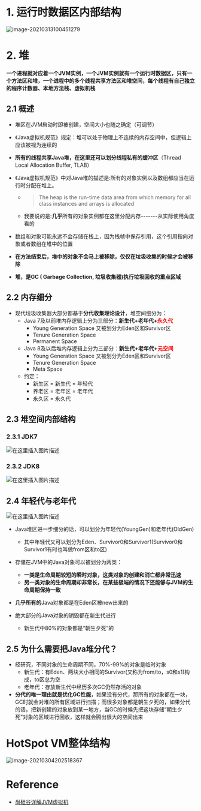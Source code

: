 
# 1. 运行时数据区内部结构

![image-20210313100451279](https://img-blog.csdnimg.cn/img_convert/4c0926f71dffa52cd271f4dd59d82e1e.png)



# 2. 堆

**一个进程就对应着一个JVM实例，一个JVM实例就有一个运行时数据区，只有一个方法区和堆，一个进程中的多个线程共享方法区和堆空间，每个线程有自己独立的程序计数器、本地方法栈、虚拟机栈**

## 2.1 概述

- 堆区在JVM启动时即被创建，空间大小也随之确定（可调节）

- 《Java虚拟机规范》规定：堆可以处于物理上不连续的内存空间中，但逻辑上应该被视为连续的

- **所有的线程共享Java堆，在这里还可以划分线程私有的缓冲区**（Thread Local Allocation Buffer, TLAB）

- 《Java虚拟机规范》中对Java堆的描述是:所有的对象实例以及数组都应当在运行时分配在堆上。

  - > The heap is the run-time data area from which memory for all class instances and arrays is allocated 

  - 我要说的是:**几乎**所有的对象实例都在这里分配内存-------从实际使用角度看的

- 数组和对象可能永远不会存储在栈上，因为栈帧中保存引用，这个引用指向对象或者数组在堆中的位置

- **在方法结束后，堆中的对象不会马上被移除，仅仅在垃圾收集的时候才会被移除**

- **堆，是GC ( Garbage Collection, 垃圾收集器)执行垃圾回收的重点区域**

## 2.2 内存细分

- 现代垃圾收集器大部分都基于**分代收集理论设计**，堆空间细分为：
  - Java 7及以前堆内存逻辑上分为三部分：**新生代+老年代+<font color="red">永久代</font>**
    - Young Generation Space 又被划分为Eden区和Survivor区
    - Tenure Generation Space
    - Permanent Space
  - Java 8及以后堆内存逻辑上分为三部分：**新生代+老年代+<font color="red">元空间</font>**
    - Young Generation Space 又被划分为Eden区和Survivor区
    - Tenure Generation Space
    - Meta Space
  - 约定：
    - 新生区 = 新生代 = 年轻代
    - 养老区 = 老年区 = 老年代
    - 永久区 = 永久代

## 2.3 堆空间内部结构

### 2.3.1 JDK7

![在这里插入图片描述](https://img-blog.csdnimg.cn/20210313204444251.png?x-oss-process=image/watermark,type_ZmFuZ3poZW5naGVpdGk,shadow_10,text_aHR0cHM6Ly9ibG9nLmNzZG4ubmV0L3h5bGl0b2x6,size_16,color_FFFFFF,t_70#pic_center)


### 2.3.2 JDK8
![在这里插入图片描述](https://img-blog.csdnimg.cn/20210313204501920.png?x-oss-process=image/watermark,type_ZmFuZ3poZW5naGVpdGk,shadow_10,text_aHR0cHM6Ly9ibG9nLmNzZG4ubmV0L3h5bGl0b2x6,size_16,color_FFFFFF,t_70#pic_center)


## 2.4 年轻代与老年代

![在这里插入图片描述](https://img-blog.csdnimg.cn/20210313204518515.png?x-oss-process=image/watermark,type_ZmFuZ3poZW5naGVpdGk,shadow_10,text_aHR0cHM6Ly9ibG9nLmNzZG4ubmV0L3h5bGl0b2x6,size_16,color_FFFFFF,t_70#pic_center)


- Java堆区进一步细分的话，可以划分为年轻代(YoungGen)和老年代(OldGen)
  - 其中年轻代又可以划分为Eden、Survivor0和Survivor1(Survivor0和Survivor1有时也叫做from区和to区)
- 存储在JVM中的Java对象可以被划分为两类：
  - **一类是生命周期较短的瞬时对象，这类对象的创建和消亡都非常迅速**
  - **另一类对象的生命周期却非常长，在某些极端的情况下还能够与JVM的生命周期保持一致**

- **几乎所有的**Java对象都是在Eden区被new出来的
- 绝大部分的Java对象的销毁都在新生代进行
  - 新生代中80%的对象都是“朝生夕死”的

## 2.5 为什么需要把Java堆分代？

- 经研究，不同对象的生命周期不同，70%-99%的对象是临时对象
  - 新生代：有Eden、两块大小相同的Survivor(又称为from/to，s0和s1)构成，to区总为空
  - 老年代：存放新生代中经历多次GC仍然存活的对象
- **分代的唯一理由就是优化GC性能**，如果没有分代，那所有的对象都在一块，GC时就会对堆的所有区域进行扫描；而很多对象都是朝生夕死的，如果分代的话，把新创建的对象放到某一地方，当GC的时候先把这块存储“朝生夕死”对象的区域进行回收，这样就会腾出很大的空间出来

# HotSpot VM整体结构

![image-20210304202518367](https://img-blog.csdnimg.cn/img_convert/e18e23df6ac587d1b087a7a5182ea6a3.png)

# Reference

- [尚硅谷详解JVM虚拟机](https://www.bilibili.com/video/BV1PJ411n7xZ?from=search&seid=15299793702369147437)